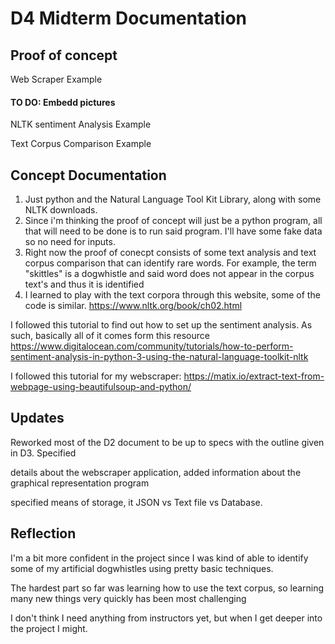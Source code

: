 # D4 Midterm Documentation

## Proof of concept
Web Scraper Example

#### TO DO: Embedd pictures

NLTK sentiment Analysis Example

Text Corpus Comparison Example

## Concept Documentation
1. Just python and the Natural Language Tool Kit Library, along with some NLTK downloads.
2. Since i'm thinking the proof of concept will just be a python program,
all that will need to be done is to run said program. I'll have some fake data so no need for inputs.
3. Right now the proof of conecpt consists of some text analysis and text corpus comparison that can identify rare words. For example, the term "skittles" is a dogwhistle and said word does not appear in the corpus text's and thus it is identified
4. I learned to play with the text corpora through this website, some of the code is similar. https://www.nltk.org/book/ch02.html

I followed this tutorial to find out how to set up the sentiment analysis. As such, basically all of it comes form this resource https://www.digitalocean.com/community/tutorials/how-to-perform-sentiment-analysis-in-python-3-using-the-natural-language-toolkit-nltk

I followed this tutorial for my webscraper: https://matix.io/extract-text-from-webpage-using-beautifulsoup-and-python/

## Updates

Reworked most of the D2 document to be up to specs with the outline given in D3. Specified

details about the webscraper application, added information about the graphical representation program

specified means of storage, it JSON vs Text file vs Database. 




## Reflection

I'm a bit more confident in the project since I was kind of able to identify some of my artificial dogwhistles using pretty basic techniques.

The hardest part so far was learning how to use the text corpus, so learning many new things very quickly has been most challenging

I don't think I need anything from instructors yet, but when I get deeper into the project I might. 
